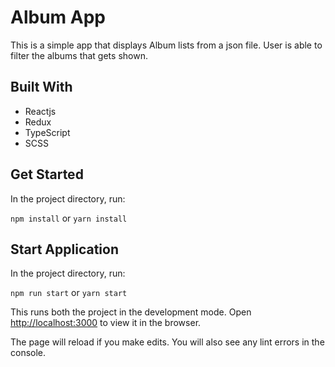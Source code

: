 # Album App

This is a simple app that displays Album lists from a json file. User is able to filter the albums that gets shown.

## Built With

- Reactjs
- Redux
- TypeScript
- SCSS

## Get Started

In the project directory, run:

`npm install` or `yarn install`

## Start Application

In the project directory, run:

`npm run start` or `yarn start`

This runs both the project in the development mode.
Open [http://localhost:3000](http://localhost:3000) to view it in the browser.

The page will reload if you make edits.
You will also see any lint errors in the console.
